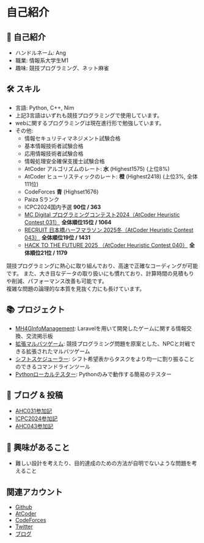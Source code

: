 # 自己紹介

## 👋 自己紹介

- ハンドルネーム: Ang
- 職業: 情報系大学生M1
- 趣味: 競技プログラミング、ネット麻雀

## 🛠 スキル

- 言語: Python, C++, Nim
- 上記3言語はいずれも競技プログラミングで使用しています。
- webに関するプログラミングは現在進行形で勉強しています。
- その他:
  - 情報セキュリティマネジメント試験合格
  - 基本情報技術者試験合格
  - 応用情報技術者試験合格
  - 情報処理安全確保支援士試験合格
  - AtCoder アルゴリズムのレート: **水** (Highest1575) (上位8%)
  - AtCoder ヒューリスティックのレート: **橙** (Highest2418) (上位3%, 全体111位)
  - CodeForces **青** (Highset1676)
  - Paiza Sランク
  - ICPC2024国内予選 **90位 / 363**
  - [MC Digital プログラミングコンテスト2024（AtCoder Heuristic Contest 031）](https://atcoder.jp/contests/ahc031) **全体順位15位 / 1064**
  - [RECRUIT 日本橋ハーフマラソン 2025冬（AtCoder Heuristic Contest 043）](https://atcoder.jp/contests/ahc043) **全体順位19位 / 1431**
  - [HACK TO THE FUTURE 2025 （AtCoder Heuristic Contest 040）](https://atcoder.jp/contests/ahc040) **全体順位21位 / 1179**


競技プログラミングに熱心に取り組んでおり、高速で正確なコーディングが可能です。
また、大き目なデータの取り扱いにも慣れており、計算時間の見積もりや削減、パフォーマンス改善も可能です。  
複雑な問題の論理的な本質を見抜く力にも長けています。

## 📚 プロジェクト

- [MH4GInfoManagement](https://github.com/Ang107/MH4GInfoManagement): Laravelを用いて開発したゲームに関する情報交換、交流掲示板
- [拡張マルバツゲーム](https://github.com/Ang107/OX_Game): 競技プログラミング問題を原案とした、NPCと対戦できる拡張されたマルバツゲーム
- [シフトスケジューラー](https://github.com/Ang107/ShiftScheduler): シフト希望表からタスクをより均一に割り振ることのできるコマンドラインツール
- [Pythonローカルテスター](https://github.com/Ang107/Python_local_tester): Pythonのみで動作する簡易のテスター

## 📝 ブログ & 投稿

- [AHC031参加記](https://ang107.hatenablog.jp/entry/2024/04/02/152917)
- [ICPC2024参加記](https://ang107.hatenablog.jp/entry/2024/07/06/230858)
- [AHC043参加記](https://ang107.hatenablog.jp/entry/2025/02/28/190322)

## 🌟 興味があること

- 難しい設計を考えたり、目的達成のための方法が自明でないような問題を考えること

## 関連アカウント

- [Github](https://github.com/Ang107)
- [AtCoder](https://atcoder.jp/users/Ang107)
- [CodeForces](https://codeforces.com/profile/Ang107)
- [Twitter](https://twitter.com/Ang_kyopro)
- [ブログ](https://ang107.hatenablog.jp/)

